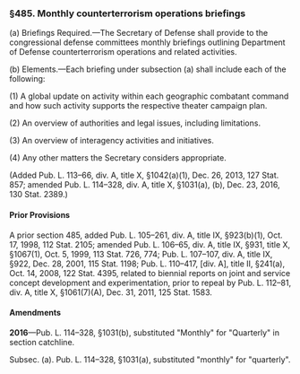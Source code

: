 ### §485. Monthly counterterrorism operations briefings ###

(a) Briefings Required.—The Secretary of Defense shall provide to the congressional defense committees monthly briefings outlining Department of Defense counterterrorism operations and related activities.

(b) Elements.—Each briefing under subsection (a) shall include each of the following:

(1) A global update on activity within each geographic combatant command and how such activity supports the respective theater campaign plan.

(2) An overview of authorities and legal issues, including limitations.

(3) An overview of interagency activities and initiatives.

(4) Any other matters the Secretary considers appropriate.

(Added Pub. L. 113–66, div. A, title X, §1042(a)(1), Dec. 26, 2013, 127 Stat. 857; amended Pub. L. 114–328, div. A, title X, §1031(a), (b), Dec. 23, 2016, 130 Stat. 2389.)

#### Prior Provisions ####

A prior section 485, added Pub. L. 105–261, div. A, title IX, §923(b)(1), Oct. 17, 1998, 112 Stat. 2105; amended Pub. L. 106–65, div. A, title IX, §931, title X, §1067(1), Oct. 5, 1999, 113 Stat. 726, 774; Pub. L. 107–107, div. A, title IX, §922, Dec. 28, 2001, 115 Stat. 1198; Pub. L. 110–417, [div. A], title II, §241(a), Oct. 14, 2008, 122 Stat. 4395, related to biennial reports on joint and service concept development and experimentation, prior to repeal by Pub. L. 112–81, div. A, title X, §1061(7)(A), Dec. 31, 2011, 125 Stat. 1583.

#### Amendments ####

**2016**—Pub. L. 114–328, §1031(b), substituted "Monthly" for "Quarterly" in section catchline.

Subsec. (a). Pub. L. 114–328, §1031(a), substituted "monthly" for "quarterly".